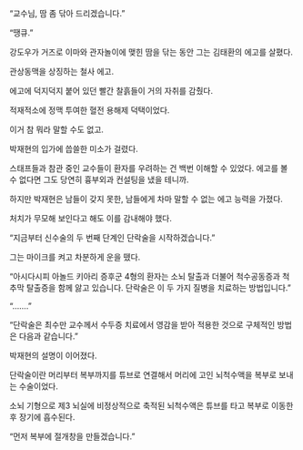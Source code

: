 “교수님, 땀 좀 닦아 드리겠습니다.”

“땡큐.”

강도우가 거즈로 이마와 관자놀이에 맺힌 땀을 닦는 동안 그는 김태환의 에고를 살폈다.

관상동맥을 상징하는 철사 에고.

에고에 덕지덕지 붙어 있던 빨간 찰흙들이 거의 자취를 감췄다.

적재적소에 정맥 투여한 혈전 용해제 덕택이었다.

이거 참 뭐라 말할 수도 없고.

박재현의 입가에 씁쓸한 미소가 걸렸다.

스태프들과 참관 중인 교수들이 환자를 우려하는 건 백번 이해할 수 있었다. 에고를 볼 수 없다면 그도 당연히 흉부외과 컨설팅을 냈을 테니까.

하지만 박재현은 남들이 갖지 못한, 남들에게 차마 말할 수 없는 에고 능력을 가졌다.

처치가 무모해 보인다고 해도 이를 감내해야 했다.

“지금부터 신수술의 두 번째 단계인 단락술을 시작하겠습니다.”

그는 마이크를 켜고 차분하게 운을 뗐다.

“아시다시피 아놀드 키아리 증후군 4형의 환자는 소뇌 탈출과 더불어 척수공동증과 척추막 탈출증을 함께 앓고 있습니다. 단락술은 이 두 가지 질병을 치료하는 방법입니다.”

“…….”

“단락술은 최수만 교수께서 수두증 치료에서 영감을 받아 적용한 것으로 구체적인 방법은 다음과 같습니다.”

박재현의 설명이 이어졌다.

단락술이란 머리부터 복부까지를 튜브로 연결해서 머리에 고인 뇌척수액을 복부로 보내는 수술이었다.

소뇌 기형으로 제3 뇌실에 비정상적으로 축적된 뇌척수액은 튜브를 타고 복부로 이동한 후 장기에 흡수된다.

“먼저 복부에 절개창을 만들겠습니다.”